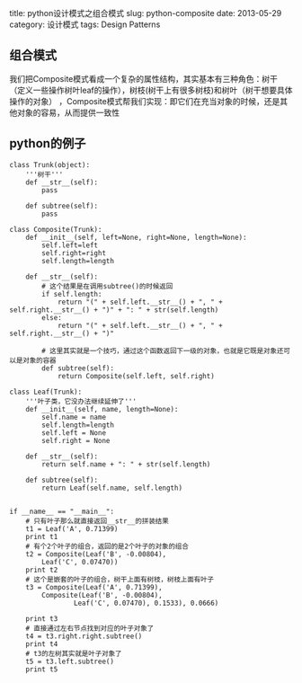 title: python设计模式之组合模式
slug: python-composite
date: 2013-05-29
category: 设计模式 
tags: Design Patterns

组合模式
-------

我们把Composite模式看成一个复杂的属性结构，其实基本有三种角色：树干（定义一些操作树叶leaf的操作），树枝(树干上有很多树枝)和树叶（树干想要具体操作的对象）
，Composite模式帮我们实现：即它们在充当对象的时候，还是其他对象的容易，从而提供一致性


python的例子
---

    class Trunk(object):
        '''树干'''
        def __str__(self):
            pass

        def subtree(self):
            pass

    class Composite(Trunk):
        def __init__(self, left=None, right=None, length=None):
            self.left=left
            self.right=right
            self.length=length

        def __str__(self):
            # 这个结果是在调用subtree()的时候返回
            if self.length:
                return "(" + self.left.__str__() + ", " + self.right.__str__() + ")" + ": " + str(self.length) 
            else:
                return "(" + self.left.__str__() + ", " + self.right.__str__() + ")"

            # 这里其实就是一个技巧，通过这个函数返回下一级的对象，也就是它既是对象还可以是对象的容器
            def subtree(self):               
                return Composite(self.left, self.right)

    class Leaf(Trunk):
        '''叶子类，它没办法继续延伸了'''
        def __init__(self, name, length=None):
            self.name = name
            self.length=length
            self.left = None
            self.right = None

        def __str__(self):
            return self.name + ": " + str(self.length)

        def subtree(self):
            return Leaf(self.name, self.length)


    if __name__ == "__main__":
        # 只有叶子那么就直接返回__str__的拼装结果
        t1 = Leaf('A', 0.71399)
        print t1
        # 有个2个叶子的组合，返回的是2个叶子的对象的组合
        t2 = Composite(Leaf('B', -0.00804), 
            Leaf('C', 0.07470))
        print t2
        # 这个是嵌套的叶子的组合，树干上面有树枝，树枝上面有叶子
        t3 = Composite(Leaf('A', 0.71399),
            Composite(Leaf('B', -0.00804), 
                    Leaf('C', 0.07470), 0.1533), 0.0666)

        print t3
        # 直接通过左右节点找到对应的叶子对象了
        t4 = t3.right.right.subtree()
        print t4
        # t3的左树其实就是叶子对象了
        t5 = t3.left.subtree()
        print t5

